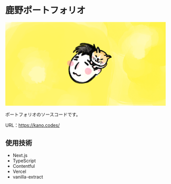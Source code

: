 
# 鹿野ポートフォリオ

![](public/ogimage.png)

ポートフォリオのソースコードです。

URL：https://kano.codes/

## 使用技術

- Next.js
- TypeScript
- Contentful
- Vercel
- vanilla-extract

